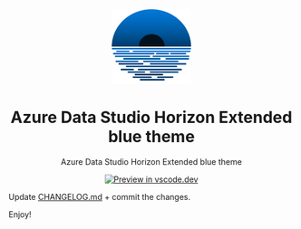 
<div align="center">

<img src="https://raw.githubusercontent.com/Volodymyr-Storozhuk/azuredatastudio-horizon-extended-blue/main/logo.png" width="140" />

# Azure Data Studio Horizon Extended blue theme
Azure Data Studio Horizon Extended blue theme

[![Preview in vscode.dev](https://img.shields.io/badge/preview%20in-vscode.dev-blue)](https://vscode.dev/theme/VolodymyrStorozhuk.azuredatastudio-horizon-extended-blue)

<div align="left">

Update [CHANGELOG.md](https://github.com/Volodymyr-Storozhuk/azuredatastudio-horizon-extended-blue/blob/main/CHANGELOG.md) + commit the changes.

Enjoy!